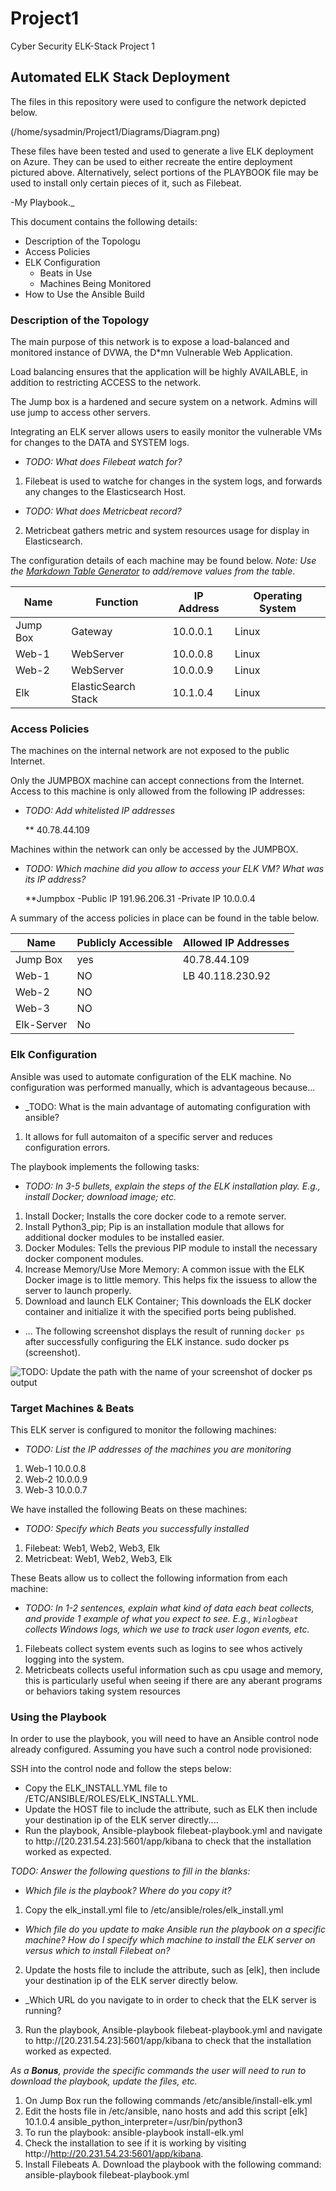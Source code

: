 # Project1
Cyber Security ELK-Stack Project 1
## Automated ELK Stack Deployment

The files in this repository were used to configure the network depicted below.

(/home/sysadmin/Project1/Diagrams/Diagram.png)

These files have been tested and used to generate a live ELK deployment on Azure. They can be used to either recreate the entire deployment pictured above. Alternatively, select portions of the PLAYBOOK file may be used to install only certain pieces of it, such as Filebeat.

  -My Playbook._

This document contains the following details:
- Description of the Topologu
- Access Policies
- ELK Configuration
  - Beats in Use
  - Machines Being Monitored
- How to Use the Ansible Build


### Description of the Topology

The main purpose of this network is to expose a load-balanced and monitored instance of DVWA, the D*mn Vulnerable Web Application.

Load balancing ensures that the application will be highly AVAILABLE, in addition to restricting ACCESS to the network.

  The Jump box is a hardened and secure system on a network. Admins will use jump to access other servers.

Integrating an ELK server allows users to easily monitor the vulnerable VMs for changes to the DATA and SYSTEM logs.
- _TODO: What does Filebeat watch for?_
1. Filebeat is used to watche for changes in the system logs, and forwards any changes to the Elasticsearch Host. 
- _TODO: What does Metricbeat record?_
2. Metricbeat gathers metric and system resources usage for display in Elasticsearch.

The configuration details of each machine may be found below.
_Note: Use the [Markdown Table Generator](http://www.tablesgenerator.com/markdown_tables) to add/remove values from the table_.

| Name     | Function            | IP Address | Operating System |
|----------|---------------------|------------|------------------|
| Jump Box | Gateway             | 10.0.0.1   | Linux            |
| Web-1    | WebServer           | 10.0.0.8   | Linux            |
| Web-2    | WebServer           | 10.0.0.9   | Linux            |
| Elk      | ElasticSearch Stack | 10.1.0.4   | Linux            |

### Access Policies

The machines on the internal network are not exposed to the public Internet. 

Only the JUMPBOX machine can accept connections from the Internet. Access to this machine is only allowed from the following IP addresses:
- _TODO: Add whitelisted IP addresses_
  
  ** 40.78.44.109

Machines within the network can only be accessed by the JUMPBOX.
- _TODO: Which machine did you allow to access your ELK VM? What was its IP address?_
  
   **Jumpbox
   -Public IP 191.96.206.31
   -Private IP 10.0.0.4

A summary of the access policies in place can be found in the table below.

| Name       | Publicly Accessible | Allowed IP Addresses |
|------------|---------------------|----------------------|
| Jump Box   | yes                 |    40.78.44.109      |
| Web-1      | NO                  |    LB 40.118.230.92  |
| Web-2      | NO                  |                      |
| Web-3      | NO                  |                      |
| Elk-Server | No                  |                      |
### Elk Configuration

Ansible was used to automate configuration of the ELK machine. No configuration was performed manually, which is advantageous because...
- _TODO: What is the main advantage of automating configuration with ansible?
1. It allows for full automaiton of a specific server and reduces configuration errors.

The playbook implements the following tasks:
- _TODO: In 3-5 bullets, explain the steps of the ELK installation play. E.g., install Docker; download image; etc._
1. Install Docker; Installs the core docker code to a remote server.
2. Install Python3_pip; Pip is an installation module that allows for additional docker modules to be installed easier.
3. Docker Modules: Tells the previous PIP module to install the necessary docker component modules.
4. Increase Memory/Use More Memory: A common issue with the ELK Docker image is to little memory. This helps fix the issuess to allow the server to launch properly.
5. Download and launch ELK Container; This downloads the ELK docker container and initialize it with the specified ports being published.
- ...
The following screenshot displays the result of running `docker ps` after successfully configuring the ELK instance.
sudo docker ps (screenshot).

![TODO: Update the path with the name of your screenshot of docker ps output](Images/docker_ps_output.png)

### Target Machines & Beats
This ELK server is configured to monitor the following machines:
- _TODO: List the IP addresses of the machines you are monitoring_
1. Web-1 10.0.0.8
2. Web-2 10.0.0.9
3. Web-3 10.0.0.7

We have installed the following Beats on these machines:
- _TODO: Specify which Beats you successfully installed_
1. Filebeat: Web1, Web2, Web3, Elk
2. Metricbeat: Web1, Web2, Web3, Elk

These Beats allow us to collect the following information from each machine:
- _TODO: In 1-2 sentences, explain what kind of data each beat collects, and provide 1 example of what you expect to see. E.g., `Winlogbeat` collects Windows logs, which we use to track user logon events, etc._
1. Filebeats collect system events such as logins to see whos actively logging into the system. 
2. Metricbeats collects useful information such as cpu usage and memory, this is particularly useful when seeing if there are any aberant programs or behaviors taking system resources

### Using the Playbook
In order to use the playbook, you will need to have an Ansible control node already configured. Assuming you have such a control node provisioned: 

SSH into the control node and follow the steps below:
- Copy the ELK_INSTALL.YML file to /ETC/ANSIBLE/ROLES/ELK_INSTALL.YML.
- Update the HOST file to include the attribute, such as ELK then include your destination ip of the ELK server directly....
- Run the playbook, Ansible-playbook filebeat-playbook.yml and navigate to http://[20.231.54.23]:5601/app/kibana to check that the installation worked as expected.

_TODO: Answer the following questions to fill in the blanks:_
- _Which file is the playbook? Where do you copy it?_
1. Copy the elk_install.yml file to /etc/ansible/roles/elk_install.yml

- _Which file do you update to make Ansible run the playbook on a specific machine? How do I specify which machine to install the ELK server on versus which to install Filebeat on?_
2. Update the hosts file to include the attribute, such as [elk], then include your destination ip of the ELK server directly below.

- _Which URL do you navigate to in order to check that the ELK server is running?
 3. Run the playbook, Ansible-playbook filebeat-playbook.yml and navigate to http://[20.231.54.23]:5601/app/kibana to check that the installation worked as expected.

_As a **Bonus**, provide the specific commands the user will need to run to download the playbook, update the files, etc._
 1. On Jump Box run the following commands /etc/ansible/install-elk.yml
 2. Edit the hosts file in /etc/ansible, nano hosts and add this script
   [elk]
   10.1.0.4 ansible_python_interpreter=/usr/bin/python3
 3. To run the playbook: ansible-playbook install-elk.yml
 4. Check the installation to see if it is working by visiting http://http://20.231.54.23:5601/app/kibana.
 5. Install Filebeats
   A. Download the playbook with the following command: ansible-playbook filebeat-playbook.yml
